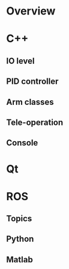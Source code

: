 # Overview

# C++

## IO level

## PID controller

## Arm classes

## Tele-operation

## Console

# Qt

# ROS

## Topics

## Python

## Matlab
